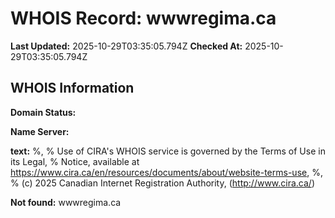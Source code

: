 # WHOIS Record: wwwregima.ca

**Last Updated:** 2025-10-29T03:35:05.794Z
**Checked At:** 2025-10-29T03:35:05.794Z

## WHOIS Information

**Domain Status:** 

**Name Server:** 

**text:** %, % Use of CIRA's WHOIS service is governed by the Terms of Use in its Legal, % Notice, available at https://www.cira.ca/en/resources/documents/about/website-terms-use, %, % (c) 2025 Canadian Internet Registration Authority, (http://www.cira.ca/)

**Not found:** wwwregima.ca

